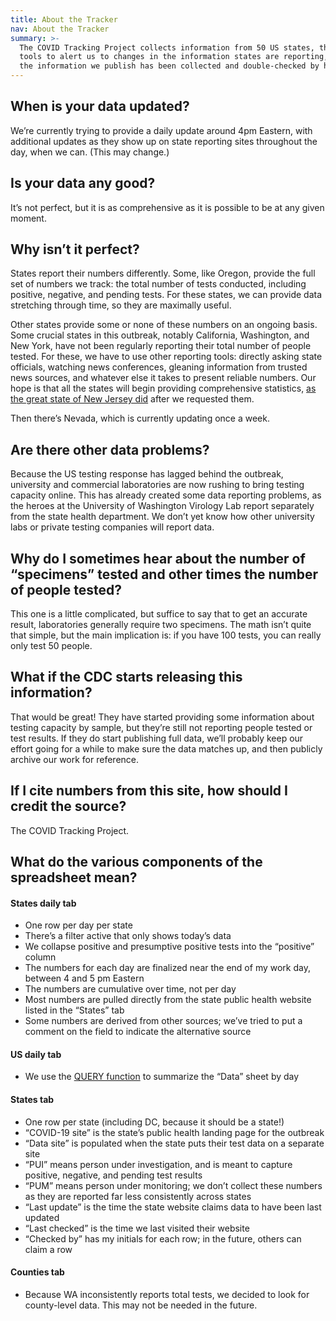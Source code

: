 ```yaml
---
title: About the Tracker
nav: About the Tracker
summary: >-
  The COVID Tracking Project collects information from 50 US states, the District of Columbia, and 5 other U.S. territories to provide the most comprehensive testing data we can collect for the novel coronavirus, SARS-CoV-2. We use technical
  tools to alert us to changes in the information states are reporting, but all
  the information we publish has been collected and double-checked by humans.
---
```


## When is your data updated?

We’re currently trying to provide a daily update around 4pm Eastern, with additional updates as they show up on state reporting sites throughout the day, when we can. (This may change.)

## Is your data any good?

It’s not perfect, but it is as comprehensive as it is possible to be at any given moment.

## Why isn’t it perfect?

States report their numbers differently. Some, like Oregon, provide the full set of numbers we track: the total number of tests conducted, including positive, negative, and pending tests. For these states, we can provide data stretching through time, so they are maximally useful.

Other states provide some or none of these numbers on an ongoing basis. Some crucial states in this outbreak, notably California, Washington, and New York, have not been regularly reporting their total number of people tested. For these, we have to use other reporting tools: directly asking state officials, watching news conferences, gleaning information from trusted news sources, and whatever else it takes to present reliable numbers. Our hope is that all the states will begin providing comprehensive statistics, [as the great state of New Jersey did](https://twitter.com/GunaRockYa/status/1236439135575052288?s=20) after we requested them.

Then there’s Nevada, which is currently updating once a week.

## Are there other data problems?

Because the US testing response has lagged behind the outbreak, university and commercial laboratories are now rushing to bring testing capacity online. This has already created some data reporting problems, as the heroes at the University of Washington Virology Lab report separately from the state health department. We don’t yet know how other university labs or private testing companies will report data.

## Why do I sometimes hear about the number of “specimens” tested and other times the number of people tested?

This one is a little complicated, but suffice to say that to get an accurate result, laboratories generally require two specimens. The math isn’t quite that simple, but the main implication is: if you have 100 tests, you can really only test 50 people.

## What if the CDC starts releasing this information?

That would be great! They have started providing some information about testing capacity by sample, but they’re still not reporting people tested or test results. If they do start publishing full data, we’ll probably keep our effort going for a while to make sure the data matches up, and then publicly archive our work for reference.

## If I cite numbers from this site, how should I credit the source?

The COVID Tracking Project.

## What do the various components of the spreadsheet mean?

#### States daily tab

* One row per day per state
* There’s a filter active that only shows today’s data
* We collapse positive and presumptive positive tests into the “positive” column
* The numbers for each day are finalized near the end of my work day, between 4 and 5 pm Eastern
* The numbers are cumulative over time, not per day
* Most numbers are pulled directly from the state public health website listed in the “States” tab
* Some numbers are derived from other sources; we’ve tried to put a comment on the field to indicate the alternative source

#### US daily tab

* We use the [QUERY function](https://support.google.com/docs/answer/3093343?hl=en) to summarize the “Data” sheet by day

#### States tab

* One row per state (including DC, because it should be a state!)
* “COVID-19 site” is the state’s public health landing page for the outbreak
* “Data site” is populated when the state puts their test data on a separate site
* “PUI” means person under investigation, and is meant to capture positive, negative, and pending test results
* “PUM” means person under monitoring; we don’t collect these numbers as they are reported far less consistently across states
* “Last update” is the time the state website claims data to have been last updated
* “Last checked” is the time we last visited their website
* “Checked by” has my initials for each row; in the future, others can claim a row

#### Counties tab

* Because WA inconsistently reports total tests, we decided to look for county-level data. This may not be needed in the future.
